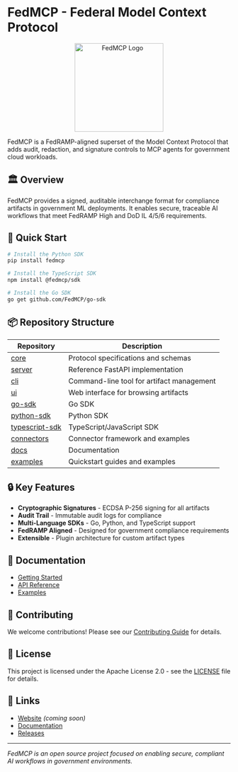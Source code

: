 # FedMCP - Federal Model Context Protocol

<p align="center">
  <img src="https://github.com/FedMCP/ui/blob/main/public/fedmcp-logo.png" alt="FedMCP Logo" width="200">
</p>

FedMCP is a FedRAMP-aligned superset of the Model Context Protocol that adds audit, redaction, and signature controls to MCP agents for government cloud workloads.

## 🏛️ Overview

FedMCP provides a signed, auditable interchange format for compliance artifacts in government ML deployments. It enables secure, traceable AI workflows that meet FedRAMP High and DoD IL 4/5/6 requirements.

## 🚀 Quick Start

```bash
# Install the Python SDK
pip install fedmcp

# Install the TypeScript SDK  
npm install @fedmcp/sdk

# Install the Go SDK
go get github.com/FedMCP/go-sdk
```

## 📦 Repository Structure

| Repository | Description |
|------------|-------------|
| [core](https://github.com/FedMCP/core) | Protocol specifications and schemas |
| [server](https://github.com/FedMCP/server) | Reference FastAPI implementation |
| [cli](https://github.com/FedMCP/cli) | Command-line tool for artifact management |
| [ui](https://github.com/FedMCP/ui) | Web interface for browsing artifacts |
| [go-sdk](https://github.com/FedMCP/go-sdk) | Go SDK |
| [python-sdk](https://github.com/FedMCP/python-sdk) | Python SDK |
| [typescript-sdk](https://github.com/FedMCP/typescript-sdk) | TypeScript/JavaScript SDK |
| [connectors](https://github.com/FedMCP/connectors) | Connector framework and examples |
| [docs](https://github.com/FedMCP/docs) | Documentation |
| [examples](https://github.com/FedMCP/examples) | Quickstart guides and examples |

## 🔒 Key Features

- **Cryptographic Signatures** - ECDSA P-256 signing for all artifacts
- **Audit Trail** - Immutable audit logs for compliance
- **Multi-Language SDKs** - Go, Python, and TypeScript support
- **FedRAMP Aligned** - Designed for government compliance requirements
- **Extensible** - Plugin architecture for custom artifact types

## 📖 Documentation

- [Getting Started](https://github.com/FedMCP/docs/blob/main/getting-started/quickstart.md)
- [API Reference](https://github.com/FedMCP/server/blob/main/openapi.yaml)
- [Examples](https://github.com/FedMCP/examples)

## 🤝 Contributing

We welcome contributions! Please see our [Contributing Guide](https://github.com/FedMCP/core/blob/main/CONTRIBUTING.md) for details.

## 📄 License

This project is licensed under the Apache License 2.0 - see the [LICENSE](https://github.com/FedMCP/core/blob/main/LICENSE) file for details.

## 🔗 Links

- [Website](https://fedmcp.org) *(coming soon)*
- [Documentation](https://github.com/FedMCP/docs)
- [Releases](https://github.com/FedMCP/core/releases)

---

*FedMCP is an open source project focused on enabling secure, compliant AI workflows in government environments.*